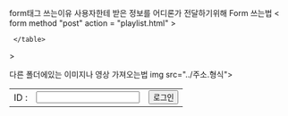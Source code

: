 form태그 쓰는이유
사용자한테 받은 정보를 어디론가 전달하기위해
Form 쓰는법 < form method "post" action = "playlist.html" > 
<form>
    <table>
        <tr>
            <td colspan="2">ID :
            </td>
            <td>
                <input type="text" name="id"></td>
                <td rowspan="2">
                    <a href="playlist.html">
                        <input type="submit" value="로그인"></a>
                    </td>
                </tr>

     </table>
 </form>>

다른 폴더에있는 이미지나 영상 가져오는법
img src="../주소.형식">
